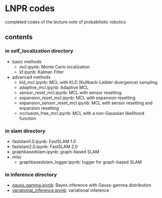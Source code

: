 # LNPR codes
completed codes of the lecture note of probabilistic robotics

## contents

### in self_localization directory

* basic methods
    * mcl.ipynb: Monte Carlo localization 
    * kf.ipynb: Kalman Filter
* advanced methods
    * kld_mcl.ipynb: MCL with KLD (Kullback–Leibler divergence) sampling
    * adaptive_mcl.ipynb: Adaptive MCL
    * sensor_reset_mcl.ipynb: MCL with sensor resetting
    * expansion_reset_mcl.ipynb: MCL with expansion resetting
    * expansion_sensor_reset_mcl.ipynb: MCL with sensor resetting and expansion resetting
    * occlusion_free_mcl.ipynb: MCL with a non-Gaussian likelihood function

### in slam directory

* fastslam1.0.ipynb: FastSLAM 1.0
* fastslam2.0.ipynb: FastSLAM 2.0
* graphbasedslam.ipynb: graph-based SLAM
* misc
    * graphbasedslam_logger.ipynb: logger for graph-based SLAM

### in inference directory

* [gauss_gamma.ipynb](https://github.com/ryuichiueda/LNPR/blob/master/inference/gauss_gamma.ipynb): Bayes inference with Gauss-gamma distribution
* [variational_inference.ipynb](https://github.com/ryuichiueda/LNPR/blob/master/inference/variational_inference.ipynb): variational inference
